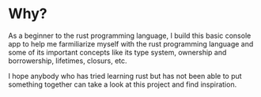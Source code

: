 # Why?

As a beginner to the rust programming language, I build this basic console app to help me farmiliarize myself with the rust programming language and some of its important concepts like its type system, ownership and borrowership, lifetimes, closurs, etc.

I hope anybody who has tried learning rust but has not been able to put something together can take a look at this project and find inspiration.